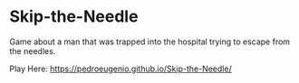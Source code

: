 # Skip-the-Needle
Game about a man that was trapped into the hospital trying to escape from the needles.

Play Here:  https://pedroeugenio.github.io/Skip-the-Needle/
